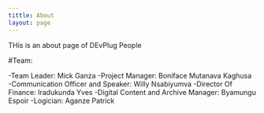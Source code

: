 ```yaml
---
tittle: About
layout: page
---
```


THis is an about page of DEvPlug People

#Team:

-Team Leader: Mick Ganza
-Project Manager: Boniface Mutanava Kaghusa
-Communication Officer and Speaker: Willy Nsabiyumva
-Director Of Finance: Iradukunda Yves
-Digital Content and Archive Manager: Byamungu Espoir
-Logician: Aganze Patrick

